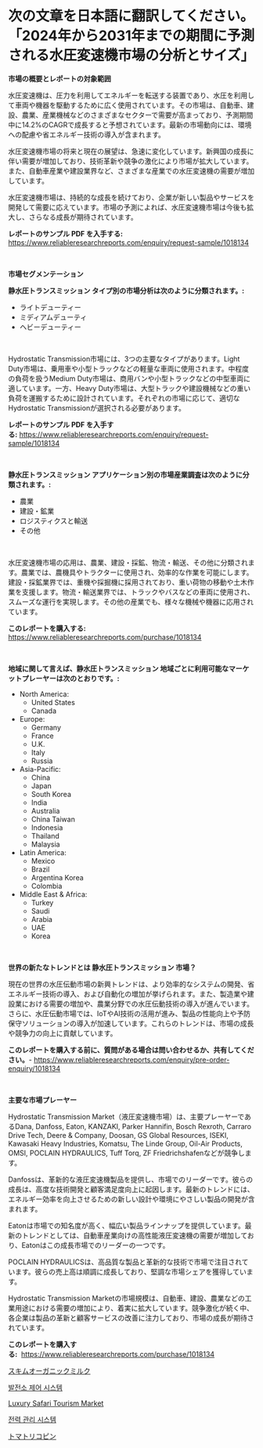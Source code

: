 <p><h1>次の文章を日本語に翻訳してください。「2024年から2031年までの期間に予測される水圧変速機市場の分析とサイズ」</h1></p><p><strong>市場の概要とレポートの対象範囲</strong></p>
<p><p>水圧変速機は、圧力を利用してエネルギーを転送する装置であり、水圧を利用して車両や機器を駆動するために広く使用されています。その市場は、自動車、建設、農業、産業機械などのさまざまなセクターで需要が高まっており、予測期間中に14.2%のCAGRで成長すると予想されています。最新の市場動向には、環境への配慮や省エネルギー技術の導入が含まれます。</p><p>水圧変速機市場の将来と現在の展望は、急速に変化しています。新興国の成長に伴い需要が増加しており、技術革新や競争の激化により市場が拡大しています。また、自動車産業や建設業界など、さまざまな産業での水圧変速機の需要が増加しています。</p><p>水圧変速機市場は、持続的な成長を続けており、企業が新しい製品やサービスを開発して需要に応えています。市場の予測によれば、水圧変速機市場は今後も拡大し、さらなる成長が期待されています。</p></p>
<p><strong>レポートのサンプル PDF を入手する:</strong> <a href="https://www.reliableresearchreports.com/enquiry/request-sample/1018134">https://www.reliableresearchreports.com/enquiry/request-sample/1018134</a></p>
<p>&nbsp;</p>
<p><strong>市場セグメンテーション</strong></p>
<p><strong>静水圧トランスミッション タイプ別の市場分析は次のように分類されます。:</strong></p>
<p><ul><li>ライトデューティー</li><li>ミディアムデューティ</li><li>ヘビーデューティー</li></ul></p>
<p>&nbsp;</p>
<p><p>Hydrostatic Transmission市場には、3つの主要なタイプがあります。Light Duty市場は、乗用車や小型トラックなどの軽量な車両に使用されます。中程度の負荷を扱うMedium Duty市場は、商用バンや小型トラックなどの中型車両に適しています。一方、Heavy Duty市場は、大型トラックや建設機械などの重い負荷を運搬するために設計されています。それぞれの市場に応じて、適切なHydrostatic Transmissionが選択される必要があります。</p></p>
<p><strong>レポートのサンプル PDF を入手する:</strong>&nbsp;<a href="https://www.reliableresearchreports.com/enquiry/request-sample/1018134">https://www.reliableresearchreports.com/enquiry/request-sample/1018134</a></p>
<p>&nbsp;</p>
<p><strong> 静水圧トランスミッション アプリケーション別の市場産業調査は次のように分類されます。:</strong></p>
<p><ul><li>農業</li><li>建設・鉱業</li><li>ロジスティクスと輸送</li><li>その他</li></ul></p>
<p>&nbsp;</p>
<p><p>水圧変速機市場の応用は、農業、建設・採鉱、物流・輸送、その他に分類されます。農業では、農機具やトラクターに使用され、効率的な作業を可能にします。建設・採鉱業界では、重機や採掘機に採用されており、重い荷物の移動や土木作業を支援します。物流・輸送業界では、トラックやバスなどの車両に使用され、スムーズな運行を実現します。その他の産業でも、様々な機械や機器に応用されています。</p></p>
<p><strong>このレポートを購入する:</strong>&nbsp; <a href="https://www.reliableresearchreports.com/purchase/1018134">https://www.reliableresearchreports.com/purchase/1018134</a></p>
<p>&nbsp;</p>
<p><strong>地域に関して言えば、静水圧トランスミッション 地域ごとに利用可能なマーケットプレーヤーは次のとおりです。:</strong></p>
<p><ul>
    <li>
        North America:
        <ul>
            <li>United States</li>
            <li>Canada</li>
        </ul>
    </li>
    <li>
        Europe:
        <ul>
            <li>Germany</li>
            <li>France</li>
            <li>U.K.</li>
            <li>Italy</li>
            <li>Russia</li>
        </ul>
    </li>
    <li>
        Asia-Pacific:
        <ul>
            <li>China</li>
            <li>Japan</li>
            <li>South Korea</li>
            <li>India</li>
            <li>Australia</li>
            <li>China Taiwan</li>
            <li>Indonesia</li>
            <li>Thailand</li>
            <li>Malaysia</li>
        </ul>
    </li>
    <li>
        Latin America:
        <ul>
            <li>Mexico</li>
            <li>Brazil</li>
            <li>Argentina Korea</li>
            <li>Colombia</li>
        </ul>
    </li>
    <li>
        Middle East & Africa:
        <ul>
            <li>Turkey</li>
            <li>Saudi</li>
            <li>Arabia</li>
            <li>UAE</li>
            <li>Korea</li>
        </ul>
    </li>
    </ul></p>
<p>&nbsp;</p>
<p><strong>世界の新たなトレンドとは 静水圧トランスミッション 市場？</strong></p>
<p><p>現在の世界の水圧伝動市場の新興トレンドは、より効率的なシステムの開発、省エネルギー技術の導入、および自動化の増加が挙げられます。また、製造業や建設業における需要の増加や、農業分野での水圧伝動技術の導入が進んでいます。さらに、水圧伝動市場では、IoTやAI技術の活用が進み、製品の性能向上や予防保守ソリューションの導入が加速しています。これらのトレンドは、市場の成長や競争力の向上に貢献しています。</p></p>
<p><strong>このレポートを購入する前に、質問がある場合は問い合わせるか、共有してください。</strong>- <a href="https://www.reliableresearchreports.com/enquiry/pre-order-enquiry/1018134">https://www.reliableresearchreports.com/enquiry/pre-order-enquiry/1018134</a></p>
<p>&nbsp;</p>
<p><strong>主要な市場プレーヤー</strong></p>
<p><p>Hydrostatic Transmission Market（液圧変速機市場）は、主要プレーヤーであるDana, Danfoss, Eaton, KANZAKI, Parker Hannifin, Bosch Rexroth, Carraro Drive Tech, Deere & Company, Doosan, GS Global Resources, ISEKI, Kawasaki Heavy Industries, Komatsu, The Linde Group, Oil-Air Products, OMSI, POCLAIN HYDRAULICS, Tuff Torq, ZF Friedrichshafenなどが競争します。</p><p>Danfossは、革新的な液圧変速機製品を提供し、市場でのリーダーです。彼らの成長は、高度な技術開発と顧客満足度向上に起因します。最新のトレンドには、エネルギー効率を向上させるための新しい設計や環境にやさしい製品の開発が含まれます。</p><p>Eatonは市場での知名度が高く、幅広い製品ラインナップを提供しています。最新のトレンドとしては、自動車産業向けの高性能液圧変速機の需要が増加しており、Eatonはこの成長市場でのリーダーの一つです。</p><p>POCLAIN HYDRAULICSは、高品質な製品と革新的な技術で市場で注目されています。彼らの売上高は順調に成長しており、堅調な市場シェアを獲得しています。</p><p>Hydrostatic Transmission Marketの市場規模は、自動車、建設、農業などの工業用途における需要の増加により、着実に拡大しています。競争激化が続く中、各企業は製品の革新と顧客サービスの改善に注力しており、市場の成長が期待されています。</p></p>
<p><strong>このレポートを購入する:</strong>&nbsp;&nbsp;<a href="https://www.reliableresearchreports.com/purchase/1018134">https://www.reliableresearchreports.com/purchase/1018134</a></p>
<p><p><a href="https://medium.com/@desekay3566/%E3%82%B9%E3%82%AD%E3%83%A0%E3%82%AA%E3%83%BC%E3%82%AC%E3%83%8B%E3%83%83%E3%82%AF%E3%83%9F%E3%83%AB%E3%82%AF%E5%B8%82%E5%A0%B4-%E5%B8%82%E5%A0%B4cagr-%E5%B8%82%E5%A0%B4%E3%83%88%E3%83%AC%E3%83%B3%E3%83%89-%E6%88%90%E9%95%B7%E6%88%A6%E7%95%A5%E3%81%B8%E3%81%AE%E6%B4%9E%E5%AF%9F-bac329c2d7de">スキムオーガニックミルク</a></p><p><a href="https://medium.com/@dewayneber2023/%EB%B0%9C%EC%A0%84%EC%86%8C-%EC%A0%9C%EC%96%B4-%EC%8B%9C%EC%8A%A4%ED%85%9C-%EC%8B%9C%EC%9E%A5-%EB%B3%B4%EA%B3%A0%EC%84%9C%EB%8A%94-%EC%9D%B4-%EC%8B%9C%EC%9E%A5%EC%9D%98-%EC%B5%9C%EC%8B%A0-%EB%8F%99%ED%96%A5%EA%B3%BC-%EC%84%B1%EC%9E%A5-%EA%B8%B0%ED%9A%8C%EB%A5%BC-%EB%B3%B4%EC%97%AC%EC%A4%8D%EB%8B%88%EB%8B%A4-d6dbce49c8fb">발전소 제어 시스템</a></p><p><a href="https://github.com/WillieWoodard/Market-Research-Report-List-4/blob/main/luxury-safari-tourism-market.md">Luxury Safari Tourism Market</a></p><p><a href="https://medium.com/@bereniceroberts1978/2024-2031-%EA%B8%B0%EA%B0%84%EC%9D%84-%EC%9C%84%ED%95%9C-%EC%8B%9C%EC%9E%A5-%EB%8F%99%ED%96%A5-%EB%B0%8F-%EC%8B%9C%EC%9E%A5-%EB%B6%84%EC%84%9D%EC%9C%BC%EB%A1%9C-%EC%98%88%EC%B8%A1%EB%90%9C-%EC%A0%84%EB%A0%A5-%EA%B4%80%EB%A6%AC-%EC%8B%9C%EC%8A%A4%ED%85%9C-%EC%8B%9C%EC%9E%A5-f3d512d65307">전력 관리 시스템</a></p><p><a href="https://medium.com/@barrycuda1974/%E3%83%88%E3%83%9E%E3%83%88%E3%83%AA%E3%82%B3%E3%83%9A%E3%83%B3%E5%B8%82%E5%A0%B4%E3%81%AE%E3%83%A1%E3%83%88%E3%83%AA%E3%83%83%E3%82%AF%E3%82%B9%E3%81%AE%E8%A7%A3%E8%AA%AD-%E5%B8%82%E5%A0%B4%E3%82%B7%E3%82%A7%E3%82%A2-%E3%83%88%E3%83%AC%E3%83%B3%E3%83%89-%E6%88%90%E9%95%B7%E3%83%91%E3%82%BF%E3%83%BC%E3%83%B3-b589bee5554c">トマトリコピン</a></p></p>